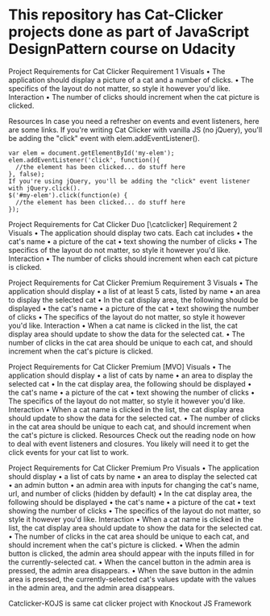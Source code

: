 # This repository has Cat-Clicker projects done as part of JavaScript DesignPattern course on Udacity

Project Requirements for Cat Clicker
Requirement 1
Visuals
•	The application should display a picture of a cat and a number of clicks.
•	The specifics of the layout do not matter, so style it however you'd like.
Interaction
•	The number of clicks should increment when the cat picture is clicked.

Resources
In case you need a refresher on events and event listeners, here are some links.
If you're writing Cat Clicker with vanilla JS (no jQuery), you'll be adding the "click" event with elem.addEventListener().

	var elem = document.getElementById('my-elem');
	elem.addEventListener('click', function(){
	  //the element has been clicked... do stuff here
	}, false);
	If you're using jQuery, you'll be adding the "click" event listener with jQuery.click().
	$('#my-elem').click(function(e) {
	  //the element has been clicked... do stuff here
	});

Project Requirements for Cat Clicker Duo [\catclicker]
Requirement 2
Visuals
•	The application should display two cats. Each cat includes
•	the cat's name
•	a picture of the cat
•	text showing the number of clicks
•	The specifics of the layout do not matter, so style it however you'd like.
Interaction
•	The number of clicks should increment when each cat picture is clicked.

Project Requirements for Cat Clicker Premium
Requirement 3
Visuals
•	The application should display
•	a list of at least 5 cats, listed by name
•	an area to display the selected cat
•	In the cat display area, the following should be displayed
•	the cat's name
•	a picture of the cat
•	text showing the number of clicks
•	The specifics of the layout do not matter, so style it however you'd like.
Interaction
•	When a cat name is clicked in the list, the cat display area should update to show the data for the selected cat.
•	The number of clicks in the cat area should be unique to each cat, and should increment when the cat's picture is clicked.

Project Requirements for Cat Clicker Premium [MVO]
Visuals
•	The application should display
•	a list of cats by name
•	an area to display the selected cat
•	In the cat display area, the following should be displayed
•	the cat's name
•	a picture of the cat
•	text showing the number of clicks
•	The specifics of the layout do not matter, so style it however you'd like.
Interaction
•	When a cat name is clicked in the list, the cat display area should update to show the data for the selected cat.
•	The number of clicks in the cat area should be unique to each cat, and should increment when the cat's picture is clicked.
Resources
Check out the reading node on how to deal with event listeners and closures. You likely will need it to get the click events for your cat list to work.


Project Requirements for Cat Clicker Premium Pro
Visuals
•	The application should display
•	a list of cats by name
•	an area to display the selected cat
•	an admin button
•	an admin area with inputs for changing the cat's name, url, and number of clicks (hidden by default)
•	In the cat display area, the following should be displayed
•	the cat's name
•	a picture of the cat
•	text showing the number of clicks
•	The specifics of the layout do not matter, so style it however you'd like.
Interaction
•	When a cat name is clicked in the list, the cat display area should update to show the data for the selected cat.
•	The number of clicks in the cat area should be unique to each cat, and should increment when the cat's picture is clicked.
•	When the admin button is clicked, the admin area should appear with the inputs filled in for the currently-selected cat.
•	When the cancel button in the admin area is pressed, the admin area disappears.
•	When the save button in the admin area is pressed, the currently-selected cat's values update with the values in the admin area, and the admin area disappears.

Catclicker-KOJS is same cat clicker project with Knockout JS Framework